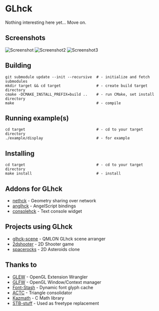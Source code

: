 # GLhck

Nothing interesting here yet...
Move on.

## Screenshots

![Screenshot](http://cloudef.eu/armpit/glhck-new-utf8-text.png)
![Screenshot2](http://cloudef.eu/armpit/glhck-openctm.png)
![Screenshot3](http://cloudef.eu/armpit/glhck-assimp.png)

## Building

    git submodule update --init --recursive  # - initialize and fetch submodules
    mkdir target && cd target                # - create build target directory
    cmake -DCMAKE_INSTALL_PREFIX=build ..    # - run CMake, set install directory
    make                                     # - compile

## Running example(s)

    cd target                                # - cd to your target directory
    ./example/display                        # - for example

## Installing

    cd target                                # - cd to your target directory
    make install                             # - install

## Addons for GLhck
* [nethck][] - Geometry sharing over network
* [anglhck][] - AngelScript bindings
* [consolehck][] - Text console widget

## Projects using GLhck
*  [glhck-scene][] - QMLON GLhck scene arranger
*  [2dshooter][] - 2D Shooter game
*  [spacerocks][] - 2D Asteroids clone

## Thanks to
*  [GLEW][] - OpenGL Extension Wrangler
*  [GLFW][] - OpenGL Window/Context manager
*  [Font-Stash][] - Dynamic font glyph cache
*  [ACTC][] - Triangle consolidator
*  [Kazmath][] - C Math library
*  [STB-stuff][] - Used as freetype replacement

[nethck]: https://github.com/Cloudef/nethck
[anglhck]: https://github.com/bzar/anglhck
[consolehck]: https://github.com/bzar/consolehck

[glhck-scene]: https://github.com/bzar/glhck-scene
[2dshooter]: https://github.com/bzar/2dshooter
[spacerocks]: https://github.com/bzar/spacerocks

[GLEW]: http://glew.sourceforge.net/
[GLFW]: http://www.glfw.org/
[ACTC]: http://www.plunk.org/~grantham/public/actc/
[Kazmath]: https://github.com/Kazade/kazmath
[Font-Stash]: http://digestingduck.blogspot.com/2009/08/font-stash.html
[STB-stuff]: http://nothings.org
